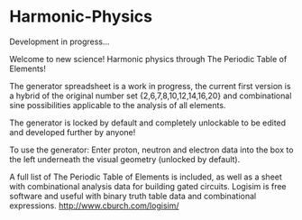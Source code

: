 # Harmonic-Physics
Development in progress... 

Welcome to new science! 
Harmonic physics through The Periodic Table of Elements! 

The generator spreadsheet is a work in progress, the current first version is a hybrid of the original number set {2,6,7,8,10,12,14,16,20}
and combinational sine possibilities applicable to the analysis of all elements. 

The generator is locked by default and completely unlockable to be edited and developed further by anyone! 

To use the generator: Enter proton, neutron and electron data into the box to the left underneath the visual geometry (unlocked by default).

A full list of The Periodic Table of Elements is included, as well as a sheet with combinational analysis data for building gated circuits.
Logisim is free software and useful with binary truth table data and combinational expressions. http://www.cburch.com/logisim/
